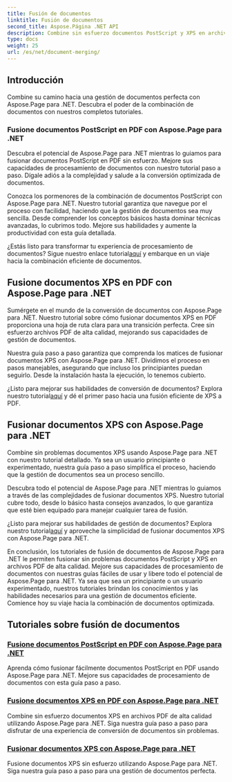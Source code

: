 ```yaml
---
title: Fusión de documentos
linktitle: Fusión de documentos
second_title: Aspose.Página .NET API
description: Combine sin esfuerzo documentos PostScript y XPS en archivos PDF de alta calidad utilizando Aspose.Page para .NET. Mejore el procesamiento de sus documentos con nuestros tutoriales paso a paso.
type: docs
weight: 25
url: /es/net/document-merging/
---
```

## Introducción

Combine su camino hacia una gestión de documentos perfecta con Aspose.Page para .NET. Descubra el poder de la combinación de documentos con nuestros completos tutoriales.

### Fusione documentos PostScript en PDF con Aspose.Page para .NET
Descubra el potencial de Aspose.Page para .NET mientras lo guiamos para fusionar documentos PostScript en PDF sin esfuerzo. Mejore sus capacidades de procesamiento de documentos con nuestro tutorial paso a paso. Dígale adiós a la complejidad y salude a la conversión optimizada de documentos.

Conozca los pormenores de la combinación de documentos PostScript con Aspose.Page para .NET. Nuestro tutorial garantiza que navegue por el proceso con facilidad, haciendo que la gestión de documentos sea muy sencilla. Desde comprender los conceptos básicos hasta dominar técnicas avanzadas, lo cubrimos todo. Mejore sus habilidades y aumente la productividad con esta guía detallada.

 ¿Estás listo para transformar tu experiencia de procesamiento de documentos? Sigue nuestro enlace tutorial[aquí](./merge-postscript-documents-into-pdf/) y embarque en un viaje hacia la combinación eficiente de documentos.

## Fusione documentos XPS en PDF con Aspose.Page para .NET
Sumérgete en el mundo de la conversión de documentos con Aspose.Page para .NET. Nuestro tutorial sobre cómo fusionar documentos XPS en PDF proporciona una hoja de ruta clara para una transición perfecta. Cree sin esfuerzo archivos PDF de alta calidad, mejorando sus capacidades de gestión de documentos.

Nuestra guía paso a paso garantiza que comprenda los matices de fusionar documentos XPS con Aspose.Page para .NET. Dividimos el proceso en pasos manejables, asegurando que incluso los principiantes puedan seguirlo. Desde la instalación hasta la ejecución, lo tenemos cubierto.

 ¿Listo para mejorar sus habilidades de conversión de documentos? Explora nuestro tutorial[aquí](./merge-xps-documents-into-pdf/) y dé el primer paso hacia una fusión eficiente de XPS a PDF.

## Fusionar documentos XPS con Aspose.Page para .NET
Combine sin problemas documentos XPS usando Aspose.Page para .NET con nuestro tutorial detallado. Ya sea un usuario principiante o experimentado, nuestra guía paso a paso simplifica el proceso, haciendo que la gestión de documentos sea un proceso sencillo.

Descubra todo el potencial de Aspose.Page para .NET mientras lo guiamos a través de las complejidades de fusionar documentos XPS. Nuestro tutorial cubre todo, desde lo básico hasta consejos avanzados, lo que garantiza que esté bien equipado para manejar cualquier tarea de fusión.

 ¿Listo para mejorar sus habilidades de gestión de documentos? Explora nuestro tutorial[aquí](./merge-xps-documents/) y aproveche la simplicidad de fusionar documentos XPS con Aspose.Page para .NET.

En conclusión, los tutoriales de fusión de documentos de Aspose.Page para .NET le permiten fusionar sin problemas documentos PostScript y XPS en archivos PDF de alta calidad. Mejore sus capacidades de procesamiento de documentos con nuestras guías fáciles de usar y libere todo el potencial de Aspose.Page para .NET. Ya sea que sea un principiante o un usuario experimentado, nuestros tutoriales brindan los conocimientos y las habilidades necesarios para una gestión de documentos eficiente. Comience hoy su viaje hacia la combinación de documentos optimizada.
## Tutoriales sobre fusión de documentos
### [Fusione documentos PostScript en PDF con Aspose.Page para .NET](./merge-postscript-documents-into-pdf/)
Aprenda cómo fusionar fácilmente documentos PostScript en PDF usando Aspose.Page para .NET. Mejore sus capacidades de procesamiento de documentos con esta guía paso a paso.
### [Fusione documentos XPS en PDF con Aspose.Page para .NET](./merge-xps-documents-into-pdf/)
Combine sin esfuerzo documentos XPS en archivos PDF de alta calidad utilizando Aspose.Page para .NET. Siga nuestra guía paso a paso para disfrutar de una experiencia de conversión de documentos sin problemas.
### [Fusionar documentos XPS con Aspose.Page para .NET](./merge-xps-documents/)
Fusione documentos XPS sin esfuerzo utilizando Aspose.Page para .NET. Siga nuestra guía paso a paso para una gestión de documentos perfecta.